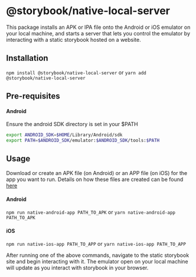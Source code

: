 # @storybook/native-local-server

This package installs an APK or IPA file onto the Android or iOS emulator on your local machine, and starts a server that lets you control the emulator by interacting with a static storybook hosted on a website.

## Installation
`npm install @storybook/native-local-server`
or
`yarn add @storybook/native-local-server`

## Pre-requisites

#### Android
Ensure the android SDK directory is set in your $PATH

```sh
export ANDROID_SDK=$HOME/Library/Android/sdk
export PATH=$ANDROID_SDK/emulator:$ANDROID_SDK/tools:$PATH
```

## Usage

Download or create an APK file (on Android) or an APP file (on iOS) for the app you want to run. Details on how these files are created can be found [here](https://docs.appetize.io/core-features/uploading-apps)

#### Android
`npm run native-android-app PATH_TO_APK`
or
`yarn native-android-app PATH_TO_APK`

#### iOS
`npm run native-ios-app PATH_TO_APP`
or
`yarn native-ios-app PATH_TO_APP`

After running one of the above commands, navigate to the static storybook site and begin interacting with it. The emulator open on your local machine will update as you interact with storybook in your browser.
